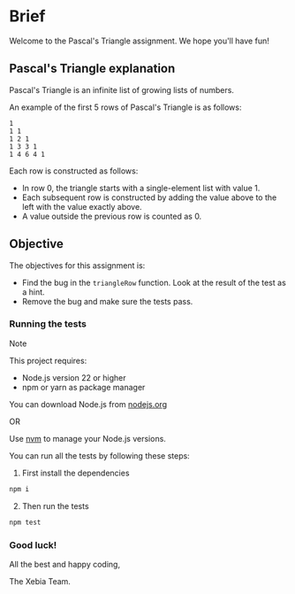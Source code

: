 # Brief

Welcome to the Pascal's Triangle assignment. We hope you'll have fun!

## Pascal's Triangle explanation

Pascal's Triangle is an infinite list of growing lists of numbers.

An example of the first 5 rows of Pascal's Triangle is as follows:

```plaintext
1
1 1
1 2 1
1 3 3 1
1 4 6 4 1
```

Each row is constructed as follows:

- In row 0, the triangle starts with a single-element list with value 1.
- Each subsequent row is constructed by adding the value above to the left with the value exactly above.
- A value outside the previous row is counted as 0.

## Objective

The objectives for this assignment is:

- Find the bug in the `triangleRow` function. Look at the result of the test as a hint.
- Remove the bug and make sure the tests pass.

### Running the tests

> [!NOTE]
> 
> This project requires:
> - Node.js version 22 or higher
> - npm or yarn as package manager
>
> You can download Node.js from [nodejs.org](https://nodejs.org/)
> 
> OR
> 
> Use [nvm](https://github.com/nvm-sh/nvm) to manage your Node.js versions.

You can run all the tests by following these steps:

1. First install the dependencies

```sh
npm i
```

2. Then run the tests

```sh
npm test
```

### Good luck!

All the best and happy coding,

The Xebia Team.